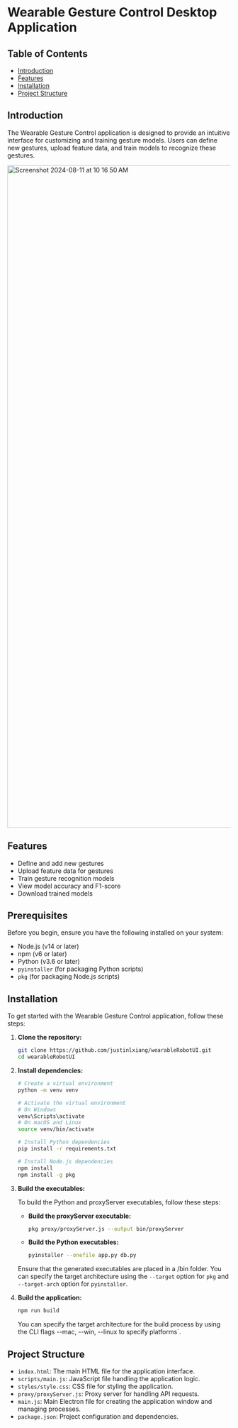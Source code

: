 # Wearable Gesture Control Desktop Application

## Table of Contents
- [Introduction](#introduction)
- [Features](#features)
- [Installation](#installation)
- [Project Structure](#project-structure)

## Introduction

The Wearable Gesture Control application is designed to provide an intuitive interface for customizing and training gesture models. Users can define new gestures, upload feature data, and train models to recognize these gestures.

<img width="1493" alt="Screenshot 2024-08-11 at 10 16 50 AM" src="https://github.com/user-attachments/assets/76422596-48b1-438d-b445-9a75290a4151">

## Features

- Define and add new gestures
- Upload feature data for gestures
- Train gesture recognition models
- View model accuracy and F1-score
- Download trained models

## Prerequisites

Before you begin, ensure you have the following installed on your system:

- Node.js (v14 or later)
- npm (v6 or later)
- Python (v3.6 or later)
- `pyinstaller` (for packaging Python scripts)
- `pkg` (for packaging Node.js scripts)

## Installation

To get started with the Wearable Gesture Control application, follow these steps:

1. **Clone the repository:**
    ```sh
    git clone https://github.com/justinlxiang/wearableRobotUI.git
    cd wearableRobotUI
    ```

2. **Install dependencies:**
    ```sh
    # Create a virtual environment
    python -m venv venv

    # Activate the virtual environment
    # On Windows
    venv\Scripts\activate
    # On macOS and Linux
    source venv/bin/activate

    # Install Python dependencies
    pip install -r requirements.txt

    # Install Node.js dependencies
    npm install
    npm install -g pkg
    ```

3. **Build the executables:**

    To build the Python and proxyServer executables, follow these steps:

    - **Build the proxyServer executable:**
        ```sh
        pkg proxy/proxyServer.js --output bin/proxyServer
        ```

    - **Build the Python executables:**
        ```sh
        pyinstaller --onefile app.py db.py
        ```

    Ensure that the generated executables are placed in a /bin folder. You can specify the target architecture using the `--target` option for `pkg` and `--target-arch` option for `pyinstaller`.

4. **Build the application:**
    ```sh
    npm run build
    ```

    You can specify the target architecture for the build process by using the CLI flags --mac, --win, --linux to specify platforms`.

## Project Structure

- `index.html`: The main HTML file for the application interface.
- `scripts/main.js`: JavaScript file handling the application logic.
- `styles/style.css`: CSS file for styling the application.
- `proxy/proxyServer.js`: Proxy server for handling API requests.
- `main.js`: Main Electron file for creating the application window and managing processes.
- `package.json`: Project configuration and dependencies.
